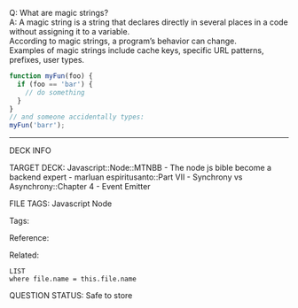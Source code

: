 Q: What are magic strings?  
A: A magic string is a string that declares directly in several places in a code without assigning it to a variable.  
According to magic strings, a program’s behavior can change.  
Examples of magic strings include cache keys, specific URL patterns, prefixes, user types.
```javascript
function myFun(foo) {
  if (foo == 'bar') {
    // do something
  }
}
// and someone accidentally types:
myFun('barr');
```


---

DECK INFO

TARGET DECK: Javascript::Node::MTNBB - The node js bible become a backend expert - marluan espiritusanto::Part VII - Synchrony vs Asynchrony::Chapter 4 - Event Emitter

FILE TAGS: Javascript Node

Tags:

Reference:

Related:

```dataview
LIST
where file.name = this.file.name
```

QUESTION STATUS: Safe to store